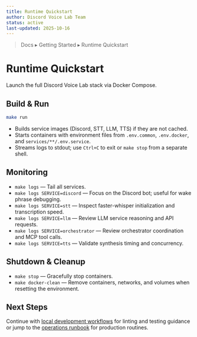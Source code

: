 ```yaml
---
title: Runtime Quickstart
author: Discord Voice Lab Team
status: active
last-updated: 2025-10-16
---
```


<!-- markdownlint-disable-next-line MD041 -->
> Docs ▸ Getting Started ▸ Runtime Quickstart

# Runtime Quickstart

Launch the full Discord Voice Lab stack via Docker Compose.

## Build & Run

```bash
make run
```

- Builds service images (Discord, STT, LLM, TTS) if they are not cached.
- Starts containers with environment files from `.env.common`, `.env.docker`, and `services/**/.env.service`.
- Streams logs to stdout; use `Ctrl+C` to exit or `make stop` from a separate shell.

## Monitoring

- `make logs` — Tail all services.
- `make logs SERVICE=discord` — Focus on the Discord bot; useful for wake phrase debugging.
- `make logs SERVICE=stt` — Inspect faster-whisper initialization and transcription speed.
- `make logs SERVICE=llm` — Review LLM service reasoning and API requests.
- `make logs SERVICE=orchestrator` — Review orchestrator coordination and MCP tool calls.
- `make logs SERVICE=tts` — Validate synthesis timing and concurrency.

## Shutdown & Cleanup

- `make stop` — Gracefully stop containers.
- `make docker-clean` — Remove containers, networks, and volumes when resetting the environment.

## Next Steps

Continue with [local development workflows](local-development.md) for linting and testing guidance or
jump to the [operations runbook](../operations/runbooks/discord-voice.md) for production routines.
